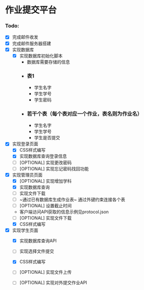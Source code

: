 # 作业提交平台

### Todo:

- [x] 完成邮件收发
- [x] 完成邮件服务器搭建
- [x] 实现数据库
    - [x] 实现数据库初始化脚本
        - 数据库需要存储的信息
        - ### 表1
            - 学生名字
            - 学生学号
            - 学生密码
        - ### 若干个表（每个表对应一个作业，表名则为作业名）
            - 学生名字
            - 学生学号
            - 学生是否提交
- [x] 实现登录页面
    - [x] CSS样式编写
    - [x] 实现数据库查询登录信息
    - [ ] [OPTIONAL] 实现更改密码
    - [ ] [OPTIONAL] 实现忘记密码找回功能
- [x] 实现管理员页面
    - [x] [OPTIONAL] 实现增加学科
    - [x] 实现数据库查询
    - [ ] 实现文件下载
    - [ ] ~通过已有数据库生成作业表~ 通过外键约束连接各个表
    - [ ] [OPTIONAL] 设置截止时间
    - 客户端访问API获取的信息示例见protocol.json
    - [ ] [OPTIONAL] 实现文件下载
    - [x] CSS样式编写
- [x] 实现学生页面
    - [x] 实现数据库查询API
    - [ ] 实现选择文件提交
    - [x] CSS样式编写
    - [ ] [OPTIONAL] 实现文件上传
    - [ ] [OPTIONAL] 实现对外提交作业API

